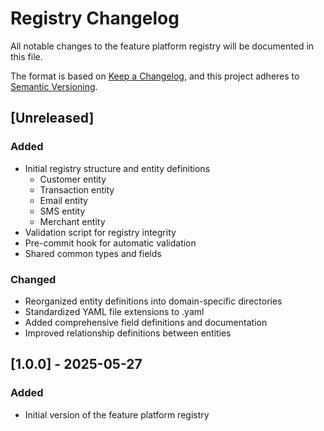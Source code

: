 # Registry Changelog

All notable changes to the feature platform registry will be documented in this file.

The format is based on [Keep a Changelog](https://keepachangelog.com/en/1.0.0/),
and this project adheres to [Semantic Versioning](https://semver.org/spec/v2.0.0.html).

## [Unreleased]

### Added
- Initial registry structure and entity definitions
  - Customer entity
  - Transaction entity
  - Email entity
  - SMS entity
  - Merchant entity
- Validation script for registry integrity
- Pre-commit hook for automatic validation
- Shared common types and fields

### Changed
- Reorganized entity definitions into domain-specific directories
- Standardized YAML file extensions to .yaml
- Added comprehensive field definitions and documentation
- Improved relationship definitions between entities

## [1.0.0] - 2025-05-27

### Added
- Initial version of the feature platform registry
